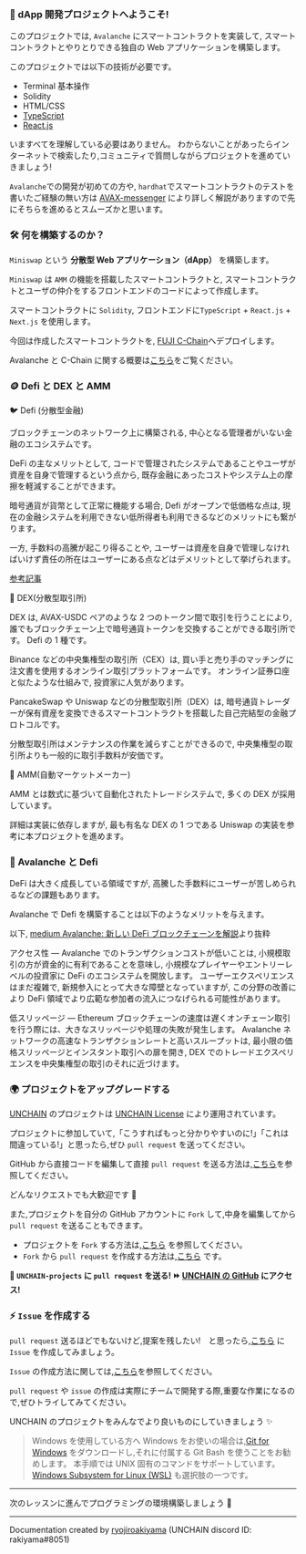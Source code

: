 ### 👋 dApp 開発プロジェクトへようこそ!

このプロジェクトでは, `Avalanche` にスマートコントラクトを実装して, スマートコントラクトとやりとりできる独自の Web アプリケーションを構築します。

このプロジェクトでは以下の技術が必要です。

- Terminal 基本操作
- Solidity
- HTML/CSS
- [TypeScript](https://typescriptbook.jp/overview/features)
- [React.js](https://ja.reactjs.org/)

いますべてを理解している必要はありません。
わからないことがあったらインターネットで検索したり,コミュニティで質問しながらプロジェクトを進めていきましょう!

`Avalanche`での開発が初めての方や, `hardhat`でスマートコントラクトのテストを書いたご経験の無い方は [AVAX-messenger](https://app.unchain.tech/learn/AVAX-messenger) により詳しく解説がありますので先にそちらを進めるとスムーズかと思います。

### 🛠 何を構築するのか？

`Miniswap` という **分散型 Web アプリケーション（dApp）** を構築します。

`Miniswap` は `AMM` の機能を搭載したスマートコントラクトと, スマートコントラクトとユーザの仲介をするフロントエンドのコードによって作成します。

スマートコントラクトに `Solidity`,
フロントエンドに`TypeScript` + `React.js` + `Next.js` を使用します。

今回は作成したスマートコントラクトを, [FUJI C-Chain](https://docs.avax.network/quickstart/fuji-workflow)へデプロイします。

Avalanche と C-Chain に関する概要は[こちら](https://app.unchain.tech/learn/AVAX-messenger/section-0_lesson-1)をご覧ください。

### 🪙 Defi と DEX と AMM

🐦 Defi (分散型金融)

ブロックチェーンのネットワーク上に構築される, 中心となる管理者がいない金融のエコシステムです。

DeFi の主なメリットとして, コードで管理されたシステムであることやユーザが資産を自身で管理するという点から,
既存金融にあったコストやシステム上の摩擦を軽減することができます。

暗号通貨が貨幣として正常に機能する場合,
Defi がオープンで低価格な点は, 現在の金融システムを利用できない低所得者も利用できるなどのメリットにも繋がります。

一方, 手数料の高騰が起こり得ることや, ユーザーは資産を自身で管理しなければいけず責任の所在はユーザーにある点などはデメリットとして挙げられます。

[参考記事](https://academy.binance.com/ja/articles/the-complete-beginners-guide-to-decentralized-finance-defi)

🦏 DEX(分散型取引所)

DEX は, AVAX-USDC ペアのような 2 つのトークン間で取引を行うことにより, 誰でもブロックチェーン上で暗号通貨トークンを交換することができる取引所です。
Defi の 1 種です。

Binance などの中央集権型の取引所（CEX）は, 買い手と売り手のマッチングに注文書を使用するオンライン取引プラットフォームです。
オンライン証券口座と似たような仕組みで, 投資家に人気があります。

PancakeSwap や Uniswap などの分散型取引所（DEX）は, 暗号通貨トレーダーが保有資産を変換できるスマートコントラクトを搭載した自己完結型の金融プロトコルです。

分散型取引所はメンテナンスの作業を減らすことができるので, 中央集権型の取引所よりも一般的に取引手数料が安価です。

🐅 AMM(自動マーケットメーカー)

AMM とは数式に基づいて自動化されたトレードシステムで, 多くの DEX が採用しています。

詳細は実装に依存しますが, 最も有名な DEX の 1 つである Uniswap の実装を参考に本プロジェクトを進めます。

### 🚀 Avalanche と Defi

DeFi は大きく成長している領域ですが, 高騰した手数料にユーザーが苦しめられるなどの課題もあります。

Avalanche で Defi を構築することは以下のようなメリットを与えます。

以下, [medium Avalanche: 新しい DeFi ブロックチェーンを解説](https://medium.com/ava-labs-jp/avalanche-%E6%96%B0%E3%81%97%E3%81%84defi%E3%83%96%E3%83%AD%E3%83%83%E3%82%AF%E3%83%81%E3%82%A7%E3%83%BC%E3%83%B3%E3%82%92%E8%A7%A3%E8%AA%AC-fdf231906e4d)より抜粋

アクセス性 — Avalanche でのトランザクションコストが低いことは, 小規模取引の方が資金的に有利であることを意味し, 小規模なプレイヤーやエントリーレベルの投資家に DeFi のエコシステムを開放します。
ユーザーエクスペリエンスはまだ複雑で, 新規参入にとって大きな障壁となっていますが, この分野の改善により DeFi 領域でより広範な参加者の流入につなげられる可能性があります。

低スリッページ — Ethereum ブロックチェーンの速度は遅くオンチェーン取引を行う際には、大きなスリッページや処理の失敗が発生します。
Avalanche ネットワークの高速なトランザクションレートと高いスループットは, 最小限の価格スリッページとインスタント取引への扉を開き, DEX でのトレードエクスペリエンスを中央集権型の取引のそれに近づけます。

### 🌍 プロジェクトをアップグレードする

[UNCHAIN](https://app.shiftbase.xyz) のプロジェクトは [UNCHAIN License](https://github.com/unchain-dev/UNCHAIN-projects/blob/main/LICENSE) により運用されています。

プロジェクトに参加していて,「こうすればもっと分かりやすいのに!」「これは間違っている!」と思ったら,ぜひ `pull request` を送ってください。

GitHub から直接コードを編集して直接 `pull request` を送る方法は,[こちら](https://docs.github.com/ja/repositories/working-with-files/managing-files/editing-files#editing-files-in-another-users-repository)を参照してください。

どんなリクエストでも大歓迎です 🎉

また,プロジェクトを自分の GitHub アカウントに `Fork` して,中身を編集してから `pull request` を送ることもできます。

- プロジェクトを `Fork` する方法は,[こちら](https://docs.github.com/ja/get-started/quickstart/fork-a-repo) を参照してください。
- `Fork` から `pull request` を作成する方法は,[こちら](https://docs.github.com/ja/pull-requests/collaborating-with-pull-requests/proposing-changes-to-your-work-with-pull-requests/creating-a-pull-request-from-a-fork) です。

**👋 `UNCHAIN-projects` に `pull request` を送る! ⏩ [UNCHAIN の GitHub](https://github.com/shiftbase-xyz/UNCHAIN-projects) にアクセス!**

### ⚡️ `Issue` を作成する

`pull request` 送るほどでもないけど,提案を残したい!　と思ったら,[こちら](https://github.com/shiftbase-xyz/UNCHAIN-projects/issues) に `Issue` を作成してみましょう。

`Issue` の作成方法に関しては,[こちら](https://docs.github.com/ja/issues/tracking-your-work-with-issues/creating-an-issue)を参照してください。

`pull request` や `issue` の作成は実際にチームで開発する際,重要な作業になるので,ぜひトライしてみてください。

UNCHAIN のプロジェクトをみんなでより良いものにしていきましょう ✨

> Windows を使用している方へ
> Windows をお使いの場合は,[Git for Windows](https://gitforwindows.org/) をダウンロードし,それに付属する Git Bash を使うことをお勧めします。
> 本手順では UNIX 固有のコマンドをサポートしています。
> [Windows Subsystem for Linux (WSL)](https://docs.microsoft.com/en-us/windows/wsl/install) も選択肢の一つです。

---

次のレッスンに進んでプログラミングの環境構築しましょう 🎉

---

Documentation created by [ryojiroakiyama](https://github.com/ryojiroakiyama) (UNCHAIN discord ID: rakiyama#8051)
